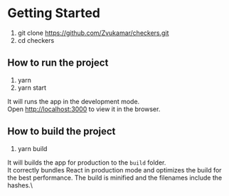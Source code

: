 # Getting Started

1. git clone https://github.com/Zvukamar/checkers.git
2. cd checkers
## How to run the project

1. yarn
2. yarn start

It will runs the app in the development mode.\
Open [http://localhost:3000](http://localhost:3000) to view it in the browser.

## How to build the project

1. yarn build

It will builds the app for production to the `build` folder.\
It correctly bundles React in production mode and optimizes the build for the best performance.
The build is minified and the filenames include the hashes.\
